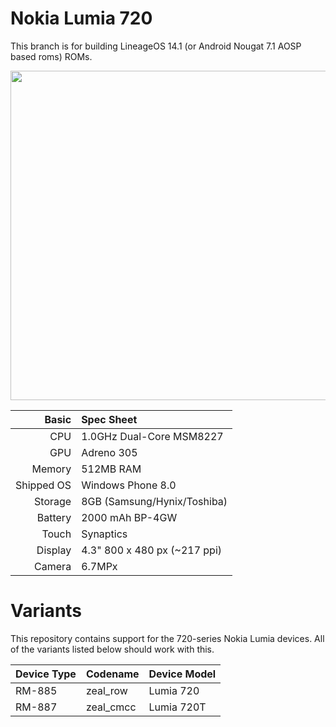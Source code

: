 Nokia Lumia 720
=============
This branch is for building LineageOS 14.1 (or Android Nougat 7.1 AOSP based roms) ROMs.

<img src="http://cdn2.gsmarena.com/vv/pics/nokia/nokia-lumia-720-2.jpg" width="600" height="527" />

Basic   | Spec Sheet
-------:|:-------------------------
CPU     | 1.0GHz Dual-Core MSM8227
GPU     | Adreno 305
Memory  | 512MB RAM
Shipped OS | Windows Phone 8.0
Storage | 8GB (Samsung/Hynix/Toshiba)
Battery | 2000  mAh BP-4GW
Touch   | Synaptics
Display | 4.3" 800 x 480 px (~217 ppi)
Camera  | 6.7MPx 

Variants
=============
This repository contains support for the 720-series Nokia Lumia devices. All of the variants listed below should work with this.

Device Type  | Codename  | Device Model
:------------|:----------|:-------------
RM-885       | zeal_row  | Lumia 720
RM-887       | zeal_cmcc | Lumia 720T


